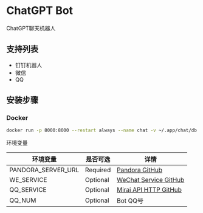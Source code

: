 # ChatGPT Bot

ChatGPT聊天机器人

## 支持列表

- 钉钉机器人
- 微信
- QQ

## 安装步骤

### Docker

```bash
docker run -p 8000:8000 --restart always --name chat -v ~/.app/chat/db:/app/db -e PANDORA_SERVER_URL=http://pandora:1024 -e WE_SERVICE=wechat_service furacas/chatgpt-bot:latest
```

环境变量

| 环境变量            | 是否可选     | 详情                                                                       |
|-----------------|----------|--------------------------------------------------------------------------|
| PANDORA_SERVER_URL | Required | [Pandora GitHub](https://github.com/pengzhile/pandora)                   |
| WE_SERVICE      | Optional | [WeChat Service GitHub](https://github.com/ChisBread/wechat-service)     |
| QQ_SERVICE      | Optional | [Mirai API HTTP GitHub](https://github.com/project-mirai/mirai-api-http) |
| QQ_NUM          | Optional | Bot QQ号                                                                  |
